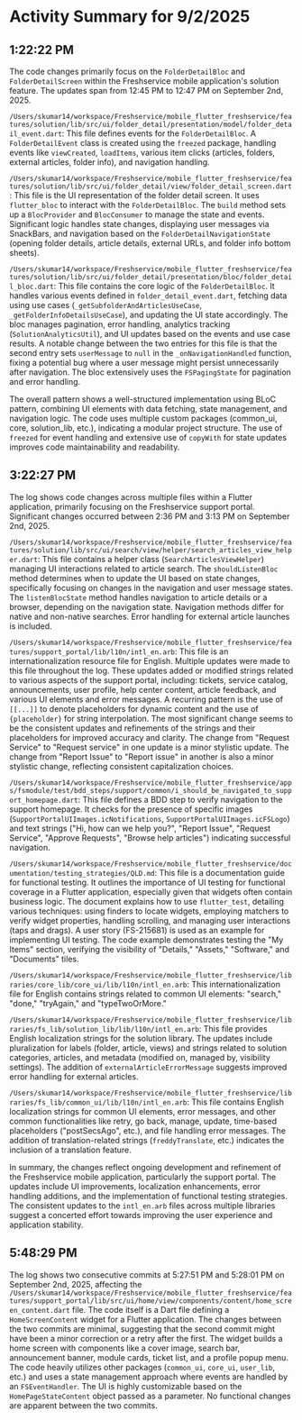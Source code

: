 # Activity Summary for 9/2/2025

## 1:22:22 PM
The code changes primarily focus on the `FolderDetailBloc` and `FolderDetailScreen` within the Freshservice mobile application's solution feature.  The updates span from 12:45 PM to 12:47 PM on September 2nd, 2025.

`/Users/skumar14/workspace/Freshservice/mobile_flutter_freshservice/features/solution/lib/src/ui/folder_detail/presentation/model/folder_detail_event.dart`: This file defines events for the `FolderDetailBloc`.  A `FolderDetailEvent` class is created using the `freezed` package, handling events like `viewCreated`, `loadItems`, various item clicks (articles, folders, external articles, folder info), and navigation handling.

`/Users/skumar14/workspace/Freshservice/mobile_flutter_freshservice/features/solution/lib/src/ui/folder_detail/view/folder_detail_screen.dart`: This file is the UI representation of the folder detail screen. It uses `flutter_bloc` to interact with the `FolderDetailBloc`. The `build` method sets up a `BlocProvider` and `BlocConsumer` to manage the state and events.  Significant logic handles state changes, displaying user messages via SnackBars, and navigation based on the `FolderDetailNavigationState` (opening folder details, article details, external URLs, and folder info bottom sheets).

`/Users/skumar14/workspace/Freshservice/mobile_flutter_freshservice/features/solution/lib/src/ui/folder_detail/presentation/bloc/folder_detail_bloc.dart`: This file contains the core logic of the `FolderDetailBloc`.  It handles various events defined in `folder_detail_event.dart`, fetching data using use cases (`_getSubfolderAndArticlesUseCase`, `_getFolderInfoDetailsUseCase`), and updating the UI state accordingly. The bloc manages pagination, error handling, analytics tracking (`SolutionAnalyticsUtil`), and UI updates based on the events and use case results.  A notable change between the two entries for this file is that the second entry sets `userMessage` to `null` in the `_onNavigationHandled` function, fixing a potential bug where a user message might persist unnecessarily after navigation.  The bloc extensively uses the `FSPagingState` for pagination and error handling.

The overall pattern shows a well-structured implementation using BLoC pattern, combining UI elements with data fetching, state management, and navigation logic.  The code uses multiple custom packages (common_ui, core, solution_lib, etc.), indicating a modular project structure. The use of `freezed` for event handling and extensive use of  `copyWith` for state updates improves code maintainability and readability.


## 3:22:27 PM
The log shows code changes across multiple files within a Flutter application, primarily focusing on the Freshservice support portal.  Significant changes occurred between 2:36 PM and 3:13 PM on September 2nd, 2025.

`/Users/skumar14/workspace/Freshservice/mobile_flutter_freshservice/features/solution/lib/src/ui/search/view/helper/search_articles_view_helper.dart`: This file contains a helper class (`SearchArticlesViewHelper`) managing UI interactions related to article search.  The `shouldListenBloc` method determines when to update the UI based on state changes, specifically focusing on changes in the navigation and user message states. The `listenBlocState` method handles navigation to article details or a browser, depending on the navigation state.  Navigation methods differ for native and non-native searches.  Error handling for external article launches is included.


`/Users/skumar14/workspace/Freshservice/mobile_flutter_freshservice/features/support_portal/lib/l10n/intl_en.arb`: This file is an internationalization resource file for English.  Multiple updates were made to this file throughout the log.  These updates added or modified strings related to various aspects of the support portal, including: tickets, service catalog, announcements, user profile,  help center content, article feedback, and  various UI elements and error messages.  A recurring pattern is the use of `[[...]]` to denote placeholders for dynamic content and the use of `{placeholder}` for string interpolation.  The most significant change seems to be the consistent updates and refinements of the strings and their placeholders for improved accuracy and clarity.  The change from  "Request Service" to "Request service" in one update is a minor stylistic update.  The change from "Report Issue" to "Report issue" in another is also a minor stylistic change, reflecting consistent capitalization choices.

`/Users/skumar14/workspace/Freshservice/mobile_flutter_freshservice/apps/fsmodule/test/bdd_steps/support/common/i_should_be_navigated_to_support_homepage.dart`: This file defines a BDD step to verify navigation to the support homepage. It checks for the presence of specific images (`SupportPortalUIImages.icNotifications`, `SupportPortalUIImages.icFSLogo`) and text strings ("Hi, how can we help you?", "Report Issue", "Request Service", "Approve Requests", "Browse help articles") indicating successful navigation.


`/Users/skumar14/workspace/Freshservice/mobile_flutter_freshservice/documentation/testing_strategies/QLD.md`: This file is a documentation guide for functional testing. It outlines the importance of UI testing for functional coverage in a Flutter application, especially given that widgets often contain business logic.  The document explains how to use `flutter_test`, detailing various techniques: using finders to locate widgets, employing matchers to verify widget properties, handling scrolling, and managing user interactions (taps and drags).  A user story (FS-215681) is used as an example for implementing UI testing.  The code example demonstrates testing the "My Items" section, verifying the visibility of "Details," "Assets," "Software," and "Documents" tiles.

`/Users/skumar14/workspace/Freshservice/mobile_flutter_freshservice/libraries/core_lib/core_ui/lib/l10n/intl_en.arb`: This internationalization file for English contains strings related to common UI elements: "search," "done," "tryAgain," and "typeTwoOrMore."


`/Users/skumar14/workspace/Freshservice/mobile_flutter_freshservice/libraries/fs_lib/solution_lib/lib/l10n/intl_en.arb`: This file provides English localization strings for the solution library.  The updates include pluralization for labels (folder, article, views) and strings related to solution categories, articles, and metadata (modified on, managed by, visibility settings).  The addition of `externalArticleErrorMessage` suggests improved error handling for external articles.


`/Users/skumar14/workspace/Freshservice/mobile_flutter_freshservice/libraries/fs_lib/common_ui/lib/l10n/intl_en.arb`:  This file contains English localization strings for common UI elements, error messages, and other common functionalities like retry, go back, manage, update, time-based placeholders ("postSecsAgo", etc.), and file handling error messages.  The addition of translation-related strings (`freddyTranslate`, etc.) indicates the inclusion of a translation feature.


In summary, the changes reflect ongoing development and refinement of the Freshservice mobile application, particularly the support portal.  The updates include UI improvements, localization enhancements, error handling additions, and the implementation of functional testing strategies.  The consistent updates to the `intl_en.arb` files across multiple libraries suggest a concerted effort towards improving the user experience and application stability.


## 5:48:29 PM
The log shows two consecutive commits at 5:27:51 PM and 5:28:01 PM on September 2nd, 2025, affecting the `/Users/skumar14/workspace/Freshservice/mobile_flutter_freshservice/features/support_portal/lib/src/ui/home/view/components/content/home_screen_content.dart` file.  The code itself is a Dart file defining a `HomeScreenContent` widget for a Flutter application.  The changes between the two commits are minimal, suggesting that the second commit might have been a minor correction or a retry after the first.  The widget builds a home screen with components like a cover image, search bar, announcement banner, module cards, ticket list, and a profile popup menu.  The code heavily utilizes other packages (`common_ui`, `core_ui`, `user_lib`, etc.) and uses a state management approach where events are handled by an `FSEventHandler`.  The UI is highly customizable based on the `HomePageStateContent` object passed as a parameter. No functional changes are apparent between the two commits.
